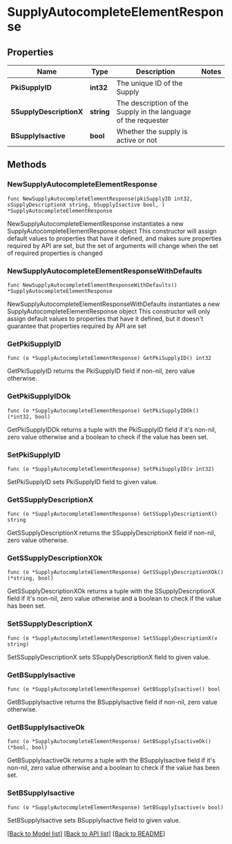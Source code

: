 # SupplyAutocompleteElementResponse

## Properties

Name | Type | Description | Notes
------------ | ------------- | ------------- | -------------
**PkiSupplyID** | **int32** | The unique ID of the Supply | 
**SSupplyDescriptionX** | **string** | The description of the Supply in the language of the requester | 
**BSupplyIsactive** | **bool** | Whether the supply is active or not | 

## Methods

### NewSupplyAutocompleteElementResponse

`func NewSupplyAutocompleteElementResponse(pkiSupplyID int32, sSupplyDescriptionX string, bSupplyIsactive bool, ) *SupplyAutocompleteElementResponse`

NewSupplyAutocompleteElementResponse instantiates a new SupplyAutocompleteElementResponse object
This constructor will assign default values to properties that have it defined,
and makes sure properties required by API are set, but the set of arguments
will change when the set of required properties is changed

### NewSupplyAutocompleteElementResponseWithDefaults

`func NewSupplyAutocompleteElementResponseWithDefaults() *SupplyAutocompleteElementResponse`

NewSupplyAutocompleteElementResponseWithDefaults instantiates a new SupplyAutocompleteElementResponse object
This constructor will only assign default values to properties that have it defined,
but it doesn't guarantee that properties required by API are set

### GetPkiSupplyID

`func (o *SupplyAutocompleteElementResponse) GetPkiSupplyID() int32`

GetPkiSupplyID returns the PkiSupplyID field if non-nil, zero value otherwise.

### GetPkiSupplyIDOk

`func (o *SupplyAutocompleteElementResponse) GetPkiSupplyIDOk() (*int32, bool)`

GetPkiSupplyIDOk returns a tuple with the PkiSupplyID field if it's non-nil, zero value otherwise
and a boolean to check if the value has been set.

### SetPkiSupplyID

`func (o *SupplyAutocompleteElementResponse) SetPkiSupplyID(v int32)`

SetPkiSupplyID sets PkiSupplyID field to given value.


### GetSSupplyDescriptionX

`func (o *SupplyAutocompleteElementResponse) GetSSupplyDescriptionX() string`

GetSSupplyDescriptionX returns the SSupplyDescriptionX field if non-nil, zero value otherwise.

### GetSSupplyDescriptionXOk

`func (o *SupplyAutocompleteElementResponse) GetSSupplyDescriptionXOk() (*string, bool)`

GetSSupplyDescriptionXOk returns a tuple with the SSupplyDescriptionX field if it's non-nil, zero value otherwise
and a boolean to check if the value has been set.

### SetSSupplyDescriptionX

`func (o *SupplyAutocompleteElementResponse) SetSSupplyDescriptionX(v string)`

SetSSupplyDescriptionX sets SSupplyDescriptionX field to given value.


### GetBSupplyIsactive

`func (o *SupplyAutocompleteElementResponse) GetBSupplyIsactive() bool`

GetBSupplyIsactive returns the BSupplyIsactive field if non-nil, zero value otherwise.

### GetBSupplyIsactiveOk

`func (o *SupplyAutocompleteElementResponse) GetBSupplyIsactiveOk() (*bool, bool)`

GetBSupplyIsactiveOk returns a tuple with the BSupplyIsactive field if it's non-nil, zero value otherwise
and a boolean to check if the value has been set.

### SetBSupplyIsactive

`func (o *SupplyAutocompleteElementResponse) SetBSupplyIsactive(v bool)`

SetBSupplyIsactive sets BSupplyIsactive field to given value.



[[Back to Model list]](../README.md#documentation-for-models) [[Back to API list]](../README.md#documentation-for-api-endpoints) [[Back to README]](../README.md)


